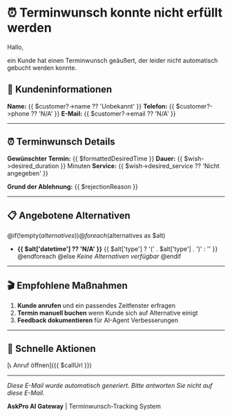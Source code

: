 # ⏰ Terminwunsch konnte nicht erfüllt werden

Hallo,

ein Kunde hat einen Terminwunsch geäußert, der leider nicht automatisch gebucht werden konnte.

## 👤 Kundeninformationen

**Name:** {{ $customer?->name ?? 'Unbekannt' }}
**Telefon:** {{ $customer?->phone ?? 'N/A' }}
**E-Mail:** {{ $customer?->email ?? 'N/A' }}

---

## ⏰ Terminwunsch Details

**Gewünschter Termin:** {{ $formattedDesiredTime }}
**Dauer:** {{ $wish->desired_duration }} Minuten
**Service:** {{ $wish->desired_service ?? 'Nicht angegeben' }}

**Grund der Ablehnung:**
{{ $rejectionReason }}

---

## 📋 Angebotene Alternativen

@if(!empty($alternatives))
@foreach($alternatives as $alt)
- **{{ $alt['datetime'] ?? 'N/A' }}** {{ $alt['type'] ? '(' . $alt['type'] . ')' : '' }}
@endforeach
@else
_Keine Alternativen verfügbar_
@endif

---

## 🎬 Empfohlene Maßnahmen

1. **Kunde anrufen** und ein passendes Zeitfenster erfragen
2. **Termin manuell buchen** wenn Kunde sich auf Alternative einigt
3. **Feedback dokumentieren** für AI-Agent Verbesserungen

---

## 🔗 Schnelle Aktionen

[📞 Anruf öffnen]({{ $callUrl }})

---

_Diese E-Mail wurde automatisch generiert. Bitte antworten Sie nicht auf diese E-Mail._

**AskPro AI Gateway** | Terminwunsch-Tracking System
